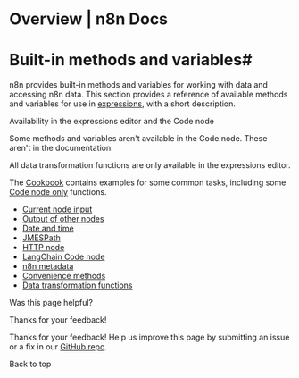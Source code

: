 # Overview | n8n Docs

[ ](https://github.com/n8n-io/n8n-docs/edit/main/docs/code/builtin/overview.md "Edit this page")

# Built-in methods and variables#

n8n provides built-in methods and variables for working with data and accessing n8n data. This section provides a reference of available methods and variables for use in [expressions](../../../glossary/#expression-n8n), with a short description. 

Availability in the expressions editor and the Code node

Some methods and variables aren't available in the Code node. These aren't in the documentation.

All data transformation functions are only available in the expressions editor.

The [Cookbook](../../) contains examples for some common tasks, including some [Code node only](../../cookbook/code-node/) functions.

  * [Current node input](/code/builtin/current-node-input/)
  * [Output of other nodes](/code/builtin/output-other-nodes/)
  * [Date and time](/code/builtin/date-time/)
  * [JMESPath](/code/builtin/jmespath/)
  * [HTTP node](/code/builtin/http-node-variables/)
  * [LangChain Code node](/code/builtin/langchain-methods/)
  * [n8n metadata](/code/builtin/n8n-metadata/)
  * [Convenience methods](/code/builtin/convenience/)
  * [Data transformation functions](/code/builtin/data-transformation-functions/)

Was this page helpful? 

Thanks for your feedback! 

Thanks for your feedback! Help us improve this page by submitting an issue or a fix in our [GitHub repo](https://github.com/n8n-io/n8n-docs). 

Back to top